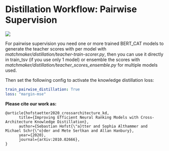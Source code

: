 # Distillation Workflow: Pairwise Supervision

![](documentation/figures/pairwise-supervision-workflow.png)

For pairwise supervision you need one or more trained BERT_CAT models to generate the teacher scores with per model with *matchmaker/distillation/teacher-train-scorer.py*, then you can use it directly in train_tsv (if you use only 1 model) or ensemble the scores with *matchmaker/distillation/teacher_scores_ensemble.py* for multiple models used.

Then set the following config to activate the knowledge distillation loss: 

````yaml
train_pairwise_distillation: True
loss: "margin-mse"
````

**Please cite our work as:**
````
@article{hofstaetter2020_crossarchitecture_kd,
      title={Improving Efficient Neural Ranking Models with Cross-Architecture Knowledge Distillation}, 
      author={Sebastian Hofst{\"a}tter and Sophia Althammer and Michael Schr{\"o}der and Mete Sertkan and Allan Hanbury},
      year={2020},
      journal={arXiv:2010.02666},
}
````
